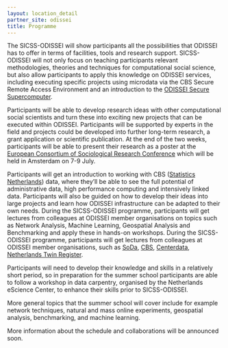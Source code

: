 ```yaml
---
layout: location_detail
partner_site: odissei
title: Programme
---
```


The SICSS-ODISSEI will show participants all the possibilities that ODISSEI has to offer in terms of facilities, tools and research support. SICSS-ODISSEI will not only focus on teaching participants relevant methodologies, theories and techniques for computational social science, but also allow participants to apply this knowledge on ODISSEI services, including executing specific projects using microdata via the CBS Secure Remote Access Environment and an introduction to the [ODISSEI Secure Supercomputer](https://odissei-data.nl/en/using-the-odissei-secure-supercomputer-ossc/).

Participants will be able to develop research ideas with other computational social scientists and turn these into exciting new projects that can be executed within ODISSEI. Participants will be supported by experts in the field and projects could be developed into further long-term research, a grant application or scientific publication. At the end of the two weeks, participants will be able to present their research as a poster at the [European Consortium of Sociological Research Conference](https://ecsr2022.eu/) which will be held in Amsterdam on 7-9 July.

Participants will get an introduction to working with CBS ([Statistics Netherlands](https://www.cbs.nl/en-gb)) data, where they’ll be able to see the full potential of administrative data, high performance computing and intensively linked data. Participants will also be guided on how to develop their ideas into large projects and learn how ODISSEI infrastructure can be adapted to their own needs. During the SICSS-ODISSEI programme, participants will get lectures from colleagues at ODISSEI member organisations on topics such as Network Analysis, Machine Learning, Geospatial Analysis and Benchmarking and apply these in hands-on workshops. During the SICSS-ODISSEI programme, participants will get lectures from colleagues at ODISSEI member organisations, such as [SoDa](https://odissei-data.nl/en/using-soda/), [CBS](https://www.cbs.nl/en-gb), [Centerdata](https://www.centerdata.nl/en/), [Netherlands Twin Register](https://www.amsterdamumc.org/en/research/institutes/amsterdam-public-health/strengths/aph-cohorts/-netherlands-twin-register-1.htm).

Participants will need to develop their knowledge and skills in a relatively short period, so in preparation for the summer school participants are able to follow a workshop in data carpentry, organised by the Netherlands eScience Center, to enhance their skills prior to SICSS-ODISSEI.

More general topics that the summer school will cover include for example network techniques, natural and mass online experiments, geospatial analysis, benchmarking, and machine learning.

More information about the schedule and collaborations will be announced soon.
